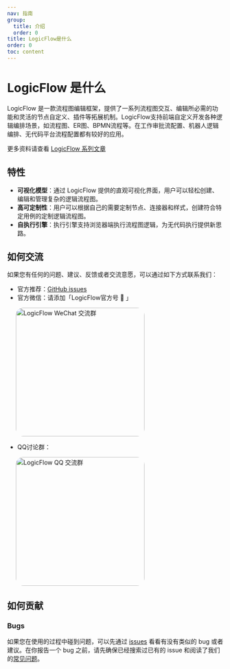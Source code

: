 ```yaml
---
nav: 指南
group:
  title: 介绍
  order: 0
title: LogicFlow是什么
order: 0
toc: content
---
```


# LogicFlow 是什么

LogicFlow
是一款流程图编辑框架，提供了一系列流程图交互、编辑所必需的功能和灵活的节点自定义、插件等拓展机制。LogicFlow支持前端自定义开发各种逻辑编排场景，如流程图、ER图、BPMN流程等。在工作审批流配置、机器人逻辑编排、无代码平台流程配置都有较好的应用。

更多资料请查看 [LogicFlow 系列文章](../article/architecture-of-logicflow.zh)

## 特性

- **可视化模型**：通过 LogicFlow 提供的直观可视化界面，用户可以轻松创建、编辑和管理复杂的逻辑流程图。
- **高可定制性**：用户可以根据自己的需要定制节点、连接器和样式，创建符合特定用例的定制逻辑流程图。
- **自执行引擎**：执行引擎支持浏览器端执行流程图逻辑，为无代码执行提供新思路。

## 如何交流

如果您有任何的问题、建议、反馈或者交流意愿，可以通过如下方式联系我们：

- 官方推荐：[GitHub issues](https://github.com/didi/LogicFlow/issues)
- 官方微信：请添加「LogicFlow官方号 👨 」

<div>
  <img alt="LogicFlow WeChat 交流群" style="border-radius: 18px; margin-left: 20px" src="https://cdn.jsdelivr.net/gh/Logic-Flow/static@latest/assets/wechat.png" width="300" />
</div>

- QQ讨论群：

<div>
  <img alt="LogicFlow QQ 交流群" style="border-radius: 18px; margin-left: 20px" src="https://cdn.jsdelivr.net/gh/Logic-Flow/static@latest/assets/qq.png" width="300" />
</div>

## 如何贡献

### Bugs

如果您在使用的过程中碰到问题，可以先通过 [issues](https://github.com/didi/LogicFlow/issues) 看看有没有类似的
bug 或者建议。在你报告一个 bug 之前，请先确保已经搜索过已有的 issue
和阅读了我们的[常见问题](https://github.com/didi/LogicFlow/discussions)。

<!-- ### 行为准则

### 加入社区 -->
